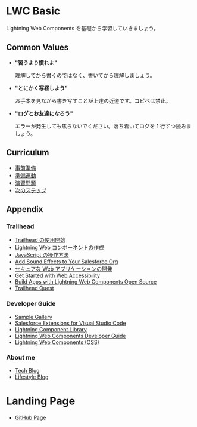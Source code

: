 # LWC Basic

Lightning Web Components を基礎から学習していきましょう。

## Common Values

- **"習うより慣れよ"**

  理解してから書くのではなく、書いてから理解しましょう。

- **"とにかく写経しよう"**

  お手本を見ながら書き写すことが上達の近道です。コピペは禁止。

- **"ログとお友達になろう"**

  エラーが発生しても焦らないでください。落ち着いてログを 1 行ずつ読みましょう。

## Curriculum

- [事前準備](https://github.com/takahitomiyamoto/lwc-basic/wiki/Prerequisite)
- [準備運動](https://github.com/takahitomiyamoto/lwc-basic/wiki/Warm-up)
- [演習問題](https://github.com/takahitomiyamoto/lwc-basic/wiki/Exercises)
- [次のステップ](https://github.com/takahitomiyamoto/lwc-basic/wiki/Next-Step)

## Appendix

### Trailhead

- [Trailhead の使用開始](https://trailhead.salesforce.com/ja/content/learn/modules/trailhead_basics/get-started-with-trailhead)
- [Lightning Web コンポーネントの作成](https://trailhead.salesforce.com/ja/content/learn/trails/build-lightning-web-components)
- [JavaScript の操作方法](https://trailhead.salesforce.com/ja/content/learn/trails/learn-to-work-with-javascript)
- [Add Sound Effects to Your Salesforce Org](https://trailhead.salesforce.com/ja/content/learn/projects/add-sound-effects-to-your-sf-org)
- [セキュアな Web アプリケーションの開発](https://trailhead.salesforce.com/ja/content/learn/trails/security_developer)
- [Get Started with Web Accessibility](https://trailhead.salesforce.com/ja/content/learn/trails/get-started-with-web-accessibility)
- [Build Apps with Lightning Web Components Open Source](https://trailhead.salesforce.com/ja/content/learn/trails/build-apps-lightning-web-components-open-source)
- [Trailhead Quest](https://trailhead.salesforce.com/quests/web-components)

### Developer Guide

- [Sample Gallery](https://trailhead.salesforce.com/sample-gallery)
- [Salesforce Extensions for Visual Studio Code](https://forcedotcom.github.io/salesforcedx-vscode/)
- [Lightning Component Library](https://developer.salesforce.com/docs/component-library)
- [Lightning Web Components Developer Guide](https://developer.salesforce.com/docs/component-library/documentation/lwc)
- [Lightning Web Components (OSS)](https://lwc.dev/)

### About me

- [Tech Blog](https://qiita.com/takahito0508)
- [Lifestyle Blog](https://medium.com/takahitomiyamoto)

# Landing Page

- [GitHub Page](https://takahitomiyamoto.github.io/lwc-basic/)
